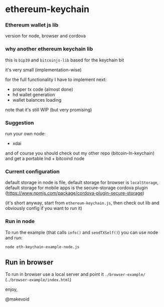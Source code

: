 # ethereum-keychain
### Ethereum wallet js lib

version for node, browser and cordova

### why another ethereum keychain lib

this is `bip39` and `bitcoinjs-lib` based for the keychain bit

it's very small (implementation-wise)

for the full functionality I have to implement next:
- proper tx code (almost done)
- hd wallet generation
- wallet balances loading

note that it's still WIP (but very promising)

### Suggestion

run your own node:

- xdai

and of course you should check out my other repo (bitcoin-ln-keychain) and get a portable lnd + bitcoind node


### Current configuration

default storage in node is file, default storage for browser is `localStorage`, default storage for mobile apps is the secure-storage cordova plugin (https://www.npmjs.com/package/cordova-plugin-secure-storage)

(it's short anyway, start from `ethereum-keychain.js`, then check out lib and obviously config if you want to run it)


### Run in node

To run the example (that calls `info()` and `sendTXSelf()`) you can use node and run:

```
node eth-keychain-example-node.js
```

## Run in browser

To run in browser use a local server and point it `./browser-example/` (`./browser-example/index.html`)


enjoy,

@makevoid

